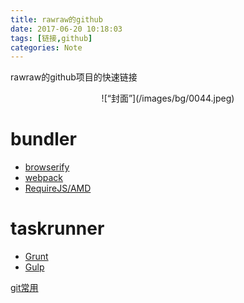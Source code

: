 ```yaml
---
title: rawraw的github
date: 2017-06-20 10:18:03
tags: [链接,github]
categories: Note
---
```

rawraw的github项目的快速链接

<div align=center>
![“封面”](/images/bg/0044.jpeg)
</div>
<!--more-->

# bundler
* [browserify](http://www.rawraw.info/browserify-learn/)
* [webpack](http://www.rawraw.info/webpack-learn/)
* [RequireJS/AMD](http://www.rawraw.info/RequireJS-learn/)

# taskrunner
* [Grunt](http://www.rawraw.info/Grunt-learn/)
* [Gulp](http://www.rawraw.info/Gulp-learn/)





[git常用](https://segmentfault.com/a/1190000005706707)